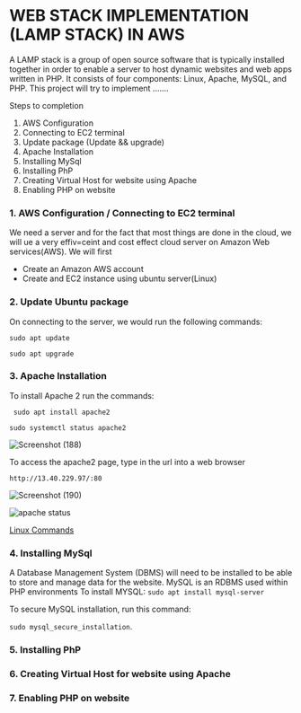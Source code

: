 # WEB STACK IMPLEMENTATION (LAMP STACK) IN AWS
A LAMP stack is a group of open source software that is typically installed together in order to enable a server to host dynamic websites and web apps written in PHP. It consists of four components: Linux, Apache, MySQL, and PHP.
This project will try to implement .......

Steps to completion
1.	AWS Configuration
2.	Connecting to EC2 terminal
3.	Update package (Update && upgrade)
4.	Apache Installation
5.	Installing MySql
6.	Installing PhP
7.	Creating Virtual  Host for website using Apache
8.	Enabling PHP on website 

### 1. AWS Configuration / 	Connecting to EC2 terminal
We need a server and for the fact that most things are done in the cloud, we will ue a very effiv=ceint and cost effect cloud server on Amazon Web services(AWS). We will first 
- Create an Amazon AWS account
- Create and EC2 instance using ubuntu server(Linux)
### 2. Update Ubuntu package
On connecting to the server, we would run the following commands:

 `sudo apt update`
 
 `sudo apt upgrade`

### 3. Apache Installation
To install Apache 2 run the commands:

` sudo apt install apache2`

`sudo systemctl status apache2`

![Screenshot (188)](https://github.com/ettebaDwop/project-1/assets/7973831/c646288d-8091-4816-87ee-97eb89f72309)

To access the apache2 page, type in the url into a web browser

`http://13.40.229.97/:80`

![Screenshot (190)](https://github.com/ettebaDwop/project-1/assets/7973831/482681de-7f2c-481f-9fda-0306be04e6bc)


![ apache status](./image/apache-status.png)

[Linux Commands](https://www.hostinger.co.uk/tutorials/linux-commands)

### 4. Installing MySql
A Database Management System (DBMS) will need to be installed to be able to store and manage data for the website. MySQL is an RDBMS used within PHP environments
To install MYSQL:
`sudo apt install mysql-server`

To secure MySQL installation, run this command: 

`sudo mysql_secure_installation`.


### 5. Installing PhP
### 6. Creating Virtual  Host for website using Apache
### 7. Enabling PHP on website 


